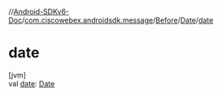 //[Android-SDKv6-Doc](../../../../index.md)/[com.ciscowebex.androidsdk.message](../../index.md)/[Before](../index.md)/[Date](index.md)/[date](date.md)

# date

[jvm]\
val [date](date.md): [Date](https://docs.oracle.com/javase/8/docs/api/java/util/Date.html)
